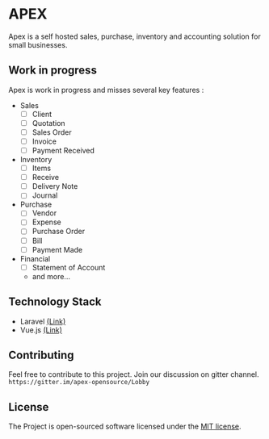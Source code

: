 # APEX

Apex is a self hosted sales, purchase, inventory and accounting solution for small businesses.

## Work in progress

Apex is work in progress and misses several key features :

- Sales
    - [ ] Client
    - [ ] Quotation
    - [ ] Sales Order
    - [ ] Invoice
    - [ ] Payment Received

- Inventory
    - [ ] Items
    - [ ] Receive
    - [ ] Delivery Note
    - [ ] Journal

- Purchase
    - [ ] Vendor
    - [ ] Expense
    - [ ] Purchase Order
    - [ ] Bill
    - [ ] Payment Made

- Financial
    - [ ] Statement of Account
    - and more...

## Technology Stack

- Laravel <a href="https://laravel.com">(Link)</a>
- Vue.js <a href="https://vuejs.org">(Link)</a>

## Contributing

Feel free to contribute to this project. Join our discussion on gitter channel.
`https://gitter.im/apex-opensource/Lobby`
## License

The Project is open-sourced software licensed under the [MIT license](http://opensource.org/licenses/MIT).
